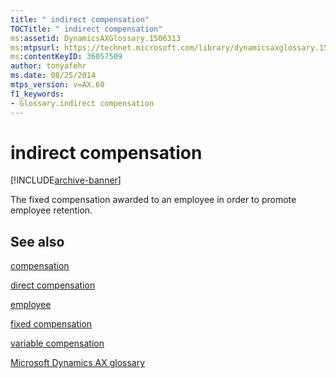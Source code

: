 ```yaml
---
title: " indirect compensation"
TOCTitle: " indirect compensation"
ms:assetid: DynamicsAXGlossary.1506313
ms:mtpsurl: https://technet.microsoft.com/library/dynamicsaxglossary.1506313(v=AX.60)
ms:contentKeyID: 36057509
author: tonyafehr
ms.date: 08/25/2014
mtps_version: v=AX.60
f1_keywords:
- Glossary.indirect compensation
---
```


# indirect compensation


[!INCLUDE[archive-banner](includes/archive-banner.md)]

The fixed compensation awarded to an employee in order to promote employee retention.

## See also

[compensation](compensation.md)

[direct compensation](direct-compensation.md)

[employee](employee.md)

[fixed compensation](fixed-compensation.md)

[variable compensation](variable-compensation.md)

[Microsoft Dynamics AX glossary](glossary/microsoft-dynamics-ax-glossary.md)

  


